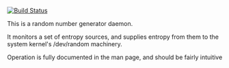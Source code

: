 [![Build Status](https://travis-ci.org/nhorman/rng-tools.svg?branch=master)](https://travis-ci.org/nhorman/rng-tools)

This is a random number generator daemon.

It monitors a set of entropy sources, and supplies entropy
from them to the system kernel's /dev/random machinery.

Operation is fully documented in the man page, and should be fairly intuitive



